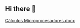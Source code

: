 ## Hi there 👋

<!--

**Here are some ideas to g[Cálculos Microprocesadores.docx](https://github.com/user-attachments/files/20144032/Calculos.Microprocesadores.docx)
et you started:**

🙋‍♀️ A short introduction - what is your organization all about?
🌈 Contribution guidelines - how can the community get involved?
👩‍💻 Useful resources - where can the community find your docs? Is there anything else the community should know?
🍿 Fun facts - what does your team eat for breakfast?
🧙 Remember, you can do mighty things with the power of [Markdown](https://docs.github.com/github/writing-on-github/getting-started-with-writing-and-formatting-on-github/basic-writing-and-formatting-syntax)
-->
[Cálculos Microprocesadores.docx](https://github.com/user-attachments/files/20144033/Calculos.Microprocesadores.docx)
